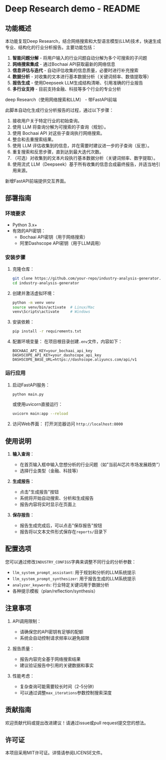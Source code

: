 # Deep Research demo - README

## 功能概述

本功能复现Deep Research，结合网络搜索和大型语言模型(LLM)技术，快速生成专业、结构化的行业分析报告。主要功能包括：

1. **智能问题分解** - 将用户输入的行业问题自动分解为多个可搜索的子问题
2. **网络搜索集成** - 通过Bochaai API获取最新的网络信息
3. **信息评估与迭代** - 自动评估收集的信息质量，必要时进行补充搜索
4. **数据分析** - 对收集的文本进行基本数据分析（关键词频率、数值提取等）
5. **报告生成** - 使用Deepseek LLM生成结构清晰、引用准确的行业报告
6. **多行业支持** - 目前支持金融、科技等多个行业的专业分析


deep Research（使用网络搜索和LLM） - 带FastAPI前端

此脚本自动化生成行业分析报告的过程，通过以下步骤：
1.  接收用户关于特定行业的初始查询。
2.  使用 LLM 将查询分解为可搜索的子查询（规划）。
3.  使用 Bochaai API 对这些子查询执行网络搜索。
4.  整合和去重搜索结果。
5.  使用 LLM 评估收集到的信息，并在需要时建议进一步的子查询（反思）。
6.  重复搜索和反思步骤，直到达到最大迭代次数。
7.  （可选）对收集到的文本片段执行基本数据分析（关键词频率、数字提取）。
8.  使用流式 LLM（Deepseek）基于所有收集的信息合成最终报告，并适当地引用来源。

新增FastAPI前端提供交互界面。

## 部署指南

### 环境要求

- Python 3.x+
- 有效的API密钥：
  - Bochaai API密钥（用于网络搜索）
  - 阿里Dashscope API密钥（用于LLM调用）

### 安装步骤

1. 克隆仓库：
   ```bash
   git clone https://github.com/your-repo/industry-analysis-generator.git
   cd industry-analysis-generator
   ```

2. 创建并激活虚拟环境：
   ```bash
   python -m venv venv
   source venv/bin/activate  # Linux/Mac
   venv\Scripts\activate     # Windows
   ```

3. 安装依赖：
   ```bash
   pip install -r requirements.txt
   ```

4. 配置环境变量：
   在项目根目录创建`.env`文件，内容如下：
   ```
   BOCHAAI_API_KEY=your_bochaai_api_key
   DASHSCOPE_API_KEY=your_dashscope_api_key
   DASHSCOPE_BASE_URL=https://dashscope.aliyuncs.com/api/v1
   ```

### 运行应用

1. 启动FastAPI服务：
   ```bash
   python main.py
   ```
   或使用uvicorn直接运行：
   ```bash
   uvicorn main:app --reload
   ```

2. 访问Web界面：
   打开浏览器访问 `http://localhost:8000`

## 使用说明

1. **输入查询**：
   - 在首页输入框中输入您想分析的行业问题（如"当前AI芯片市场发展趋势"）
   - 选择行业类型（金融、科技等）

2. **生成报告**：
   - 点击"生成报告"按钮
   - 系统将开始自动搜索、分析和生成报告
   - 报告内容将实时显示在页面上

3. **保存报告**：
   - 报告生成完成后，可以点击"保存报告"按钮
   - 报告将以文本文件形式保存在`reports/`目录下

## 配置选项

您可以通过修改`INDUSTRY_CONFIGS`字典来调整不同行业的分析参数：

- `llm_system_prompt_assistant`: 用于规划和分析的LLM系统提示
- `llm_system_prompt_synthesizer`: 用于报告生成的LLM系统提示
- `analyzer_keywords`: 行业特定关键词用于数据分析
- 各种提示模板（plan/reflection/synthesis）

## 注意事项

1. API调用限制：
   - 请确保您的API密钥有足够的配额
   - 系统会自动控制请求频率以避免超限

2. 报告质量：
   - 报告内容完全基于网络搜索结果
   - 建议验证报告中引用的关键数据和事实

3. 性能考虑：
   - 复杂查询可能需要较长时间（2-5分钟）
   - 可以通过调整`max_iterations`参数控制搜索深度

## 贡献指南

欢迎贡献代码或提出改进建议！请通过issue或pull request提交您的想法。

## 许可证

本项目采用MIT许可证。详情请参阅LICENSE文件。